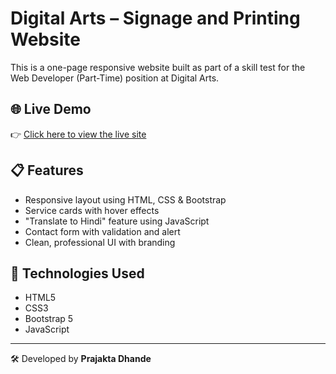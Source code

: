 # Digital Arts – Signage and Printing Website

This is a one-page responsive website built as part of a skill test for the Web Developer (Part-Time) position at Digital Arts.

## 🌐 Live Demo
👉 [Click here to view the live site](https://dhandeprajakta18.github.io/digital-arts-static/)

## 📋 Features
- Responsive layout using HTML, CSS & Bootstrap
- Service cards with hover effects
- "Translate to Hindi" feature using JavaScript
- Contact form with validation and alert
- Clean, professional UI with branding

## 📁 Technologies Used
- HTML5
- CSS3
- Bootstrap 5
- JavaScript

---

🛠 Developed by **Prajakta Dhande**
